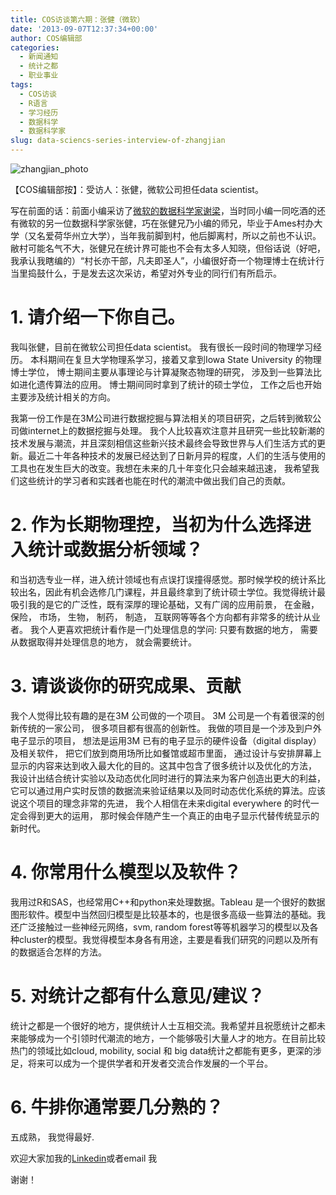 ```yaml
---
title: COS访谈第六期：张健（微软）
date: '2013-09-07T12:37:34+00:00'
author: COS编辑部
categories:
  - 新闻通知
  - 统计之都
  - 职业事业
tags:
  - COS访谈
  - R语言
  - 学习经历
  - 数据科学
  - 数据科学家
slug: data-sciencs-series-interview-of-zhangjian
---
```


![zhangjian_photo](https://cos.name/wp-content/uploads/2013/08/zhangjian_photo.jpg)

【COS编辑部按】：受访人：张健，微软公司担任data scientist。

写在前面的话：前面小编采访了[微软的数据科学家谢梁](/2013/08/interview_of_xie_liang/)，当时同小编一同吃酒的还有微软的另一位数据科学家张健，巧在张健兄乃小编的师兄，毕业于Ames村办大学（又名爱荷华州立大学），当年我前脚到村，他后脚离村，所以之前也不认识。敝村可能名气不大，张健兄在统计界可能也不会有太多人知晓，但俗话说（好吧，我承认我瞎编的）“村长亦干部，凡夫即圣人”，小编很好奇一个物理博士在统计行当里捣鼓什么，于是发去这次采访，希望对外专业的同行们有所启示。 <!--more-->

# 1. 请介绍一下你自己。
  
我叫张健，目前在微软公司担任data scientist。 我有很长一段时间的物理学习经历。 本科期间在复旦大学物理系学习，接着又拿到Iowa State University 的物理博士学位， 博士期间主要从事理论与计算凝聚态物理的研究， 涉及到一些算法比如进化遗传算法的应用。 博士期间同时拿到了统计的硕士学位， 工作之后也开始主要涉及统计相关的方向。

我第一份工作是在3M公司进行数据挖掘与算法相关的项目研究，之后转到微软公司做internet上的数据挖掘与处理。 我个人比较喜欢注意并且研究一些比较新潮的技术发展与潮流，并且深刻相信这些新兴技术最终会导致世界与人们生活方式的更新。最近二十年各种技术的发展已经达到了日新月异的程度，人们的生活与使用的工具也在发生巨大的改变。我想在未来的几十年变化只会越来越迅速， 我希望我们这些统计的学习者和实践者也能在时代的潮流中做出我们自己的贡献。

# 2. 作为长期物理控，当初为什么选择进入统计或数据分析领域？

和当初选专业一样，进入统计领域也有点误打误撞得感觉。那时候学校的统计系比较出名，因此有机会选修几门课程，并且最终拿到了统计硕士学位。我觉得统计最吸引我的是它的广泛性，既有深厚的理论基础，又有广阔的应用前景， 在金融， 保险， 市场， 生物， 制药， 制造， 互联网等等各个方向都有非常多的统计从业者。 我个人更喜欢把统计看作是一门处理信息的学问: 只要有数据的地方， 需要从数据取得并处理信息的地方， 就会需要统计。

# 3. 请谈谈你的研究成果、贡献

我个人觉得比较有趣的是在3M 公司做的一个项目。 3M 公司是一个有着很深的创新传统的一家公司， 很多项目都有很高的创新性。 我做的项目是一个涉及到户外电子显示的项目， 想法是运用3M 已有的电子显示的硬件设备（digital display）及相关软件， 把它们放到商用场所比如餐馆或超市里面， 通过设计与安排屏幕上显示的内容来达到收入最大化的目的。这其中包含了很多统计以及优化的方法， 我设计出结合统计实验以及动态优化同时进行的算法来为客户创造出更大的利益，它可以通过用户实时反馈的数据流来验证结果以及同时动态优化系统的算法。应该说这个项目的理念非常的先进， 我个人相信在未来digital everywhere 的时代一定会得到更大的运用， 那时候会伴随产生一个真正的由电子显示代替传统显示的新时代。

# 4. 你常用什么模型以及软件？

我用过R和SAS，也经常用C++和python来处理数据。Tableau 是一个很好的数据图形软件。模型中当然回归模型是比较基本的，也是很多高级一些算法的基础。我还广泛接触过一些神经元网络，svm, random forest等等机器学习的模型以及各种cluster的模型。我觉得模型本身各有用途，主要是看我们研究的问题以及所有的数据适合怎样的方法。

# 5. 对统计之都有什么意见/建议？

统计之都是一个很好的地方，提供统计人士互相交流。我希望并且祝愿统计之都未来能够成为一个引领时代潮流的地方，一个能够吸引大量人才的地方。在目前比较热门的领域比如cloud, mobility, social 和 big data统计之都能有更多，更深的涉足，将来可以成为一个提供学者和开发者交流合作发展的一个平台。

# 6. 牛排你通常要几分熟的？

五成熟， 我觉得最好.

欢迎大家加我的[Linkedin](http://www.linkedin.com/profile/view?id=57165019)或者email 我 <fdujian at hotmail.com>

谢谢！
